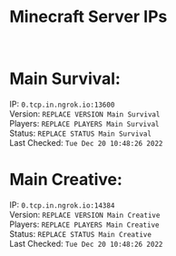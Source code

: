 
# Minecraft Server IPs

</br><h1>Main Survival:</h1>IP: `0.tcp.in.ngrok.io:13600` </br> Version: `REPLACE VERSION Main Survival` </br> Players: `REPLACE PLAYERS Main Survival` </br> Status: `REPLACE STATUS Main Survival` </br> Last Checked: `Tue Dec 20 10:48:26 2022`
</br><h1>Main Creative:</h1>IP: `0.tcp.in.ngrok.io:14384` </br> Version: `REPLACE VERSION Main Creative` </br> Players: `REPLACE PLAYERS Main Creative` </br> Status: `REPLACE STATUS Main Creative` </br> Last Checked: `Tue Dec 20 10:48:26 2022`
